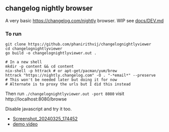 ## changelog nightly browser

A very basic https://changelog.com/nightly browser. WIP see [docs/DEV.md](docs/DEV.md)

### To run

```shell
git clone https://github.com/phanirithvij/changelognightlyviewer
cd changelognightlyviewer
go build -o changelognightlyviewer.out .

# In a new shell
mkdir -p content && cd content
nix-shell -p httrack # or apt-get/pacman/yum/brew
httrack "https://nightly.changelog.com" -O . "-*email*" --preserve
# This won't be needed later but doing it for now
# Alternate is to proxy the urls but I did this instead
```

Then run `./changelognightlyviewer.out -port 8080`
visit http://localhost:8080/browse

Disable javascript and try it too.

- [Screenshot_20240325_174452](https://github.com/phanirithvij/changelognightlyviewer/assets/29627898/bf4cf987-c712-4ca2-bc85-3ea6ee3c3d63)
- [demo video](https://youtu.be/VE5J3XzIMIk)
